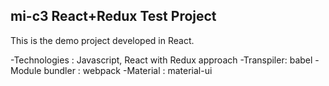 ## mi-c3 React+Redux Test Project
This is the demo project developed in React.

-Technologies : Javascript, React with Redux approach
-Transpiler: babel
-Module bundler : webpack
-Material : material-ui
